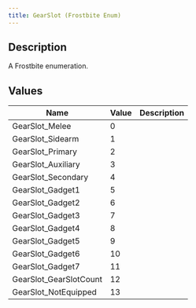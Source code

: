 ```yaml
---
title: GearSlot (Frostbite Enum)
---
```

## Description

A Frostbite enumeration.

## Values

| Name                    | Value | Description |
| ----------------------- | ----- | ----------- |
| GearSlot\_Melee         | 0     |             |
| GearSlot\_Sidearm       | 1     |             |
| GearSlot\_Primary       | 2     |             |
| GearSlot\_Auxiliary     | 3     |             |
| GearSlot\_Secondary     | 4     |             |
| GearSlot\_Gadget1       | 5     |             |
| GearSlot\_Gadget2       | 6     |             |
| GearSlot\_Gadget3       | 7     |             |
| GearSlot\_Gadget4       | 8     |             |
| GearSlot\_Gadget5       | 9     |             |
| GearSlot\_Gadget6       | 10    |             |
| GearSlot\_Gadget7       | 11    |             |
| GearSlot\_GearSlotCount | 12    |             |
| GearSlot\_NotEquipped   | 13    |             |
